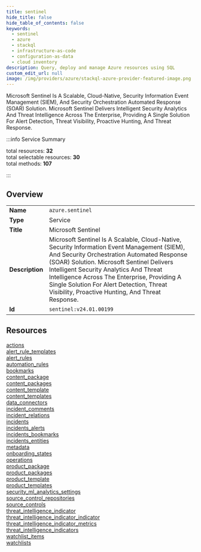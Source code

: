 ```yaml
---
title: sentinel
hide_title: false
hide_table_of_contents: false
keywords:
  - sentinel
  - azure
  - stackql
  - infrastructure-as-code
  - configuration-as-data
  - cloud inventory
description: Query, deploy and manage Azure resources using SQL
custom_edit_url: null
image: /img/providers/azure/stackql-azure-provider-featured-image.png
---
```

Microsoft Sentinel Is A Scalable, Cloud-Native, Security Information Event Management (SIEM), And Security Orchestration Automated Response (SOAR) Solution. Microsoft Sentinel Delivers Intelligent Security Analytics And Threat Intelligence Across The Enterprise, Providing A Single Solution For Alert Detection, Threat Visibility, Proactive Hunting, And Threat Response.  
    
:::info Service Summary

<div class="row">
<div class="providerDocColumn">
<span>total resources:&nbsp;<b>32</b></span><br />
<span>total selectable resources:&nbsp;<b>30</b></span><br />
<span>total methods:&nbsp;<b>107</b></span><br />
</div>
</div>

:::

## Overview
<table><tbody>
<tr><td><b>Name</b></td><td><code>azure.sentinel</code></td></tr>
<tr><td><b>Type</b></td><td>Service</td></tr>
<tr><td><b>Title</b></td><td>Microsoft Sentinel</td></tr>
<tr><td><b>Description</b></td><td>Microsoft Sentinel Is A Scalable, Cloud-Native, Security Information Event Management (SIEM), And Security Orchestration Automated Response (SOAR) Solution. Microsoft Sentinel Delivers Intelligent Security Analytics And Threat Intelligence Across The Enterprise, Providing A Single Solution For Alert Detection, Threat Visibility, Proactive Hunting, And Threat Response.</td></tr>
<tr><td><b>Id</b></td><td><code>sentinel:v24.01.00199</code></td></tr>
</tbody></table>

## Resources
<div class="row">
<div class="providerDocColumn">
<a href="/providers/azure/sentinel/actions/">actions</a><br />
<a href="/providers/azure/sentinel/alert_rule_templates/">alert_rule_templates</a><br />
<a href="/providers/azure/sentinel/alert_rules/">alert_rules</a><br />
<a href="/providers/azure/sentinel/automation_rules/">automation_rules</a><br />
<a href="/providers/azure/sentinel/bookmarks/">bookmarks</a><br />
<a href="/providers/azure/sentinel/content_package/">content_package</a><br />
<a href="/providers/azure/sentinel/content_packages/">content_packages</a><br />
<a href="/providers/azure/sentinel/content_template/">content_template</a><br />
<a href="/providers/azure/sentinel/content_templates/">content_templates</a><br />
<a href="/providers/azure/sentinel/data_connectors/">data_connectors</a><br />
<a href="/providers/azure/sentinel/incident_comments/">incident_comments</a><br />
<a href="/providers/azure/sentinel/incident_relations/">incident_relations</a><br />
<a href="/providers/azure/sentinel/incidents/">incidents</a><br />
<a href="/providers/azure/sentinel/incidents_alerts/">incidents_alerts</a><br />
<a href="/providers/azure/sentinel/incidents_bookmarks/">incidents_bookmarks</a><br />
<a href="/providers/azure/sentinel/incidents_entities/">incidents_entities</a><br />
</div>
<div class="providerDocColumn">
<a href="/providers/azure/sentinel/metadata/">metadata</a><br />
<a href="/providers/azure/sentinel/onboarding_states/">onboarding_states</a><br />
<a href="/providers/azure/sentinel/operations/">operations</a><br />
<a href="/providers/azure/sentinel/product_package/">product_package</a><br />
<a href="/providers/azure/sentinel/product_packages/">product_packages</a><br />
<a href="/providers/azure/sentinel/product_template/">product_template</a><br />
<a href="/providers/azure/sentinel/product_templates/">product_templates</a><br />
<a href="/providers/azure/sentinel/security_ml_analytics_settings/">security_ml_analytics_settings</a><br />
<a href="/providers/azure/sentinel/source_control_repositories/">source_control_repositories</a><br />
<a href="/providers/azure/sentinel/source_controls/">source_controls</a><br />
<a href="/providers/azure/sentinel/threat_intelligence_indicator/">threat_intelligence_indicator</a><br />
<a href="/providers/azure/sentinel/threat_intelligence_indicator_indicator/">threat_intelligence_indicator_indicator</a><br />
<a href="/providers/azure/sentinel/threat_intelligence_indicator_metrics/">threat_intelligence_indicator_metrics</a><br />
<a href="/providers/azure/sentinel/threat_intelligence_indicators/">threat_intelligence_indicators</a><br />
<a href="/providers/azure/sentinel/watchlist_items/">watchlist_items</a><br />
<a href="/providers/azure/sentinel/watchlists/">watchlists</a><br />
</div>
</div>
